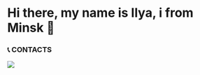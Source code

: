 Hi there, my name is Ilya, i from Minsk 👋
============

### :telephone_receiver: CONTACTS
<a href="https://instagram.com/hey_mary_may_"><img src="https://img.shields.io/badge/-@hey_mary_may-E4405F?style=flat&logo=Instagram&logoColor=white"/></a>
